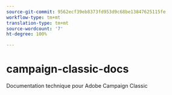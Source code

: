 ```yaml
---
source-git-commit: 9562ecf39eb8373fd953d9c68be13847625115fe
workflow-type: tm+mt
translation-type: tm+mt
source-wordcount: '7'
ht-degree: 100%

---
```

# campaign-classic-docs

Documentation technique pour Adobe Campaign Classic

